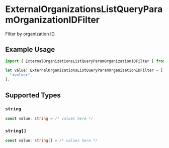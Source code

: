 # ExternalOrganizationsListQueryParamOrganizationIDFilter

Filter by organization ID.

## Example Usage

```typescript
import { ExternalOrganizationsListQueryParamOrganizationIDFilter } from "@polar-sh/sdk/models/operations";

let value: ExternalOrganizationsListQueryParamOrganizationIDFilter = [
  "<value>",
];
```

## Supported Types

### `string`

```typescript
const value: string = /* values here */
```

### `string[]`

```typescript
const value: string[] = /* values here */
```

